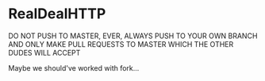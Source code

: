 RealDealHTTP
============

DO NOT PUSH TO MASTER, EVER, ALWAYS PUSH TO YOUR OWN BRANCH AND ONLY MAKE PULL REQUESTS TO MASTER WHICH THE OTHER DUDES WILL ACCEPT


Maybe we should've worked with fork...
